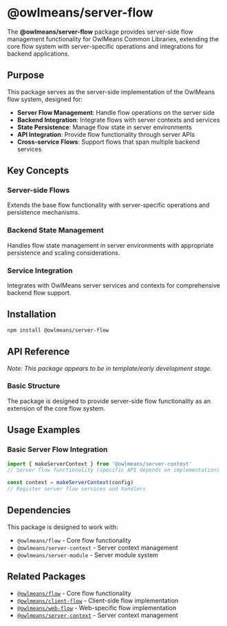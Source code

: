# @owlmeans/server-flow

The **@owlmeans/server-flow** package provides server-side flow management functionality for OwlMeans Common Libraries, extending the core flow system with server-specific operations and integrations for backend applications.

## Purpose

This package serves as the server-side implementation of the OwlMeans flow system, designed for:

- **Server Flow Management**: Handle flow operations on the server side
- **Backend Integration**: Integrate flows with server contexts and services
- **State Persistence**: Manage flow state in server environments
- **API Integration**: Provide flow functionality through server APIs
- **Cross-service Flows**: Support flows that span multiple backend services

## Key Concepts

### Server-side Flows
Extends the base flow functionality with server-specific operations and persistence mechanisms.

### Backend State Management
Handles flow state management in server environments with appropriate persistence and scaling considerations.

### Service Integration
Integrates with OwlMeans server services and contexts for comprehensive backend flow support.

## Installation

```bash
npm install @owlmeans/server-flow
```

## API Reference

*Note: This package appears to be in template/early development stage.*

### Basic Structure

The package is designed to provide server-side flow functionality as an extension of the core flow system.

## Usage Examples

### Basic Server Flow Integration

```typescript
import { makeServerContext } from '@owlmeans/server-context'
// Server flow functionality (specific API depends on implementation)

const context = makeServerContext(config)
// Register server flow services and handlers
```

## Dependencies

This package is designed to work with:
- `@owlmeans/flow` - Core flow functionality
- `@owlmeans/server-context` - Server context management
- `@owlmeans/server-module` - Server module system

## Related Packages

- [`@owlmeans/flow`](../flow) - Core flow functionality
- [`@owlmeans/client-flow`](../client-flow) - Client-side flow implementation
- [`@owlmeans/web-flow`](../web-flow) - Web-specific flow implementation
- [`@owlmeans/server-context`](../server-context) - Server context management